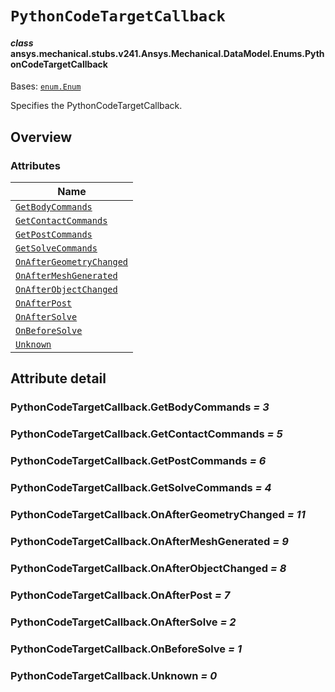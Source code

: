 # `PythonCodeTargetCallback`



#### *class* ansys.mechanical.stubs.v241.Ansys.Mechanical.DataModel.Enums.PythonCodeTargetCallback

Bases: [`enum.Enum`](https://docs.python.org/3/library/enum.html#enum.Enum)

Specifies the PythonCodeTargetCallback.

<!-- !! processed by numpydoc !! -->

<a id="overview"></a>

## Overview

### Attributes

| Name |
| -------------------------------------------------------------------------------------------------------------------------------------------------------------- |
| [`GetBodyCommands`](../../../../../v242/Ansys/Mechanical/DataModel/Enums/PythonCodeTargetCallback.md#PythonCodeTargetCallback.GetBodyCommands) |
| [`GetContactCommands`](../../../../../v242/Ansys/Mechanical/DataModel/Enums/PythonCodeTargetCallback.md#PythonCodeTargetCallback.GetContactCommands) |
| [`GetPostCommands`](../../../../../v242/Ansys/Mechanical/DataModel/Enums/PythonCodeTargetCallback.md#PythonCodeTargetCallback.GetPostCommands) |
| [`GetSolveCommands`](../../../../../v242/Ansys/Mechanical/DataModel/Enums/PythonCodeTargetCallback.md#PythonCodeTargetCallback.GetSolveCommands) |
| [`OnAfterGeometryChanged`](../../../../../v242/Ansys/Mechanical/DataModel/Enums/PythonCodeTargetCallback.md#PythonCodeTargetCallback.OnAfterGeometryChanged) |
| [`OnAfterMeshGenerated`](../../../../../v242/Ansys/Mechanical/DataModel/Enums/PythonCodeTargetCallback.md#PythonCodeTargetCallback.OnAfterMeshGenerated) |
| [`OnAfterObjectChanged`](../../../../../v242/Ansys/Mechanical/DataModel/Enums/PythonCodeTargetCallback.md#PythonCodeTargetCallback.OnAfterObjectChanged) |
| [`OnAfterPost`](../../../../../v242/Ansys/Mechanical/DataModel/Enums/PythonCodeTargetCallback.md#PythonCodeTargetCallback.OnAfterPost) |
| [`OnAfterSolve`](../../../../../v242/Ansys/Mechanical/DataModel/Enums/PythonCodeTargetCallback.md#PythonCodeTargetCallback.OnAfterSolve) |
| [`OnBeforeSolve`](../../../../../v242/Ansys/Mechanical/DataModel/Enums/PythonCodeTargetCallback.md#PythonCodeTargetCallback.OnBeforeSolve) |
| [`Unknown`](../../../../../v242/Ansys/Mechanical/DataModel/Enums/PythonCodeTargetCallback.md#PythonCodeTargetCallback.Unknown) |

<a id="attribute-detail"></a>

## Attribute detail

<a id="PythonCodeTargetCallback.GetBodyCommands"></a>

### PythonCodeTargetCallback.GetBodyCommands *= 3*

<a id="PythonCodeTargetCallback.GetContactCommands"></a>

### PythonCodeTargetCallback.GetContactCommands *= 5*

<a id="PythonCodeTargetCallback.GetPostCommands"></a>

### PythonCodeTargetCallback.GetPostCommands *= 6*

<a id="PythonCodeTargetCallback.GetSolveCommands"></a>

### PythonCodeTargetCallback.GetSolveCommands *= 4*

<a id="PythonCodeTargetCallback.OnAfterGeometryChanged"></a>

### PythonCodeTargetCallback.OnAfterGeometryChanged *= 11*

<a id="PythonCodeTargetCallback.OnAfterMeshGenerated"></a>

### PythonCodeTargetCallback.OnAfterMeshGenerated *= 9*

<a id="PythonCodeTargetCallback.OnAfterObjectChanged"></a>

### PythonCodeTargetCallback.OnAfterObjectChanged *= 8*

<a id="PythonCodeTargetCallback.OnAfterPost"></a>

### PythonCodeTargetCallback.OnAfterPost *= 7*

<a id="PythonCodeTargetCallback.OnAfterSolve"></a>

### PythonCodeTargetCallback.OnAfterSolve *= 2*

<a id="PythonCodeTargetCallback.OnBeforeSolve"></a>

### PythonCodeTargetCallback.OnBeforeSolve *= 1*

<a id="PythonCodeTargetCallback.Unknown"></a>

### PythonCodeTargetCallback.Unknown *= 0*


